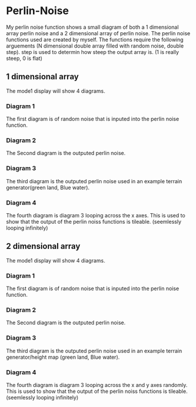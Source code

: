 # Perlin-Noise

My perlin noise function shows a small diagram of both a 1 dimensional array perlin noise and a 2 dimensional array of perlin noise.
The perlin noise functions used are created by myself. The functions require the following arguements (N dimensional double array filled with random noise, double step).
step is used to determin how steep the output array is. (1 is really steep, 0 is flat)

## 1 dimensional array

The mode1 display will show 4 diagrams.

### Diagram 1

The first diagram is of random noise that is inputed into the perlin noise function.

### Diagram 2

The Second diagram is the outputed perlin noise.

### Diagram 3

The third diagram is the outputed perlin noise used in an example terrain generator(green land, Blue water).

### Diagram 4

The fourth diagram is diagram 3 looping across the x axes.
This is used to show that the output of the perlin noiss functions is tileable. (seemlessly looping infinitely)

## 2 dimensional array

The mode1 display will show 4 diagrams.

### Diagram 1

The first diagram is of random noise that is inputed into the perlin noise function.

### Diagram 2

The Second diagram is the outputed perlin noise.

### Diagram 3

The third diagram is the outputed perlin noise used in an example terrain generator/height map (green land, Blue water).

### Diagram 4

The fourth diagram is diagram 3 looping across the x and y axes randomly.
This is used to show that the output of the perlin noiss functions is tileable. (seemlessly looping infinitely)
